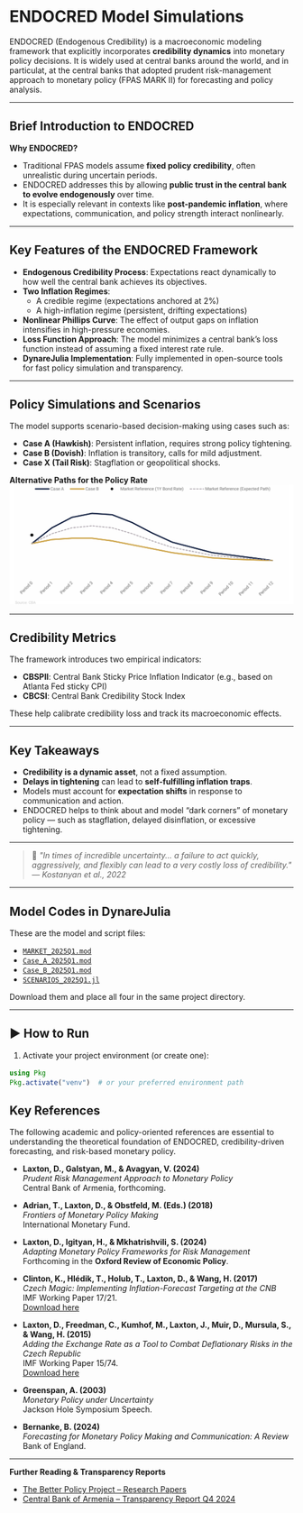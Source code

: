 # ENDOCRED Model Simulations

ENDOCRED (Endogenous Credibility) is a macroeconomic modeling framework that explicitly incorporates **credibility dynamics** into monetary policy decisions. It is widely used at central banks around the world, and in particulat, at the central banks that adopted prudent risk-management approach to monetary policy (FPAS MARK II) for forecasting and policy analysis.

---

## Brief Introduction to ENDOCRED

**Why ENDOCRED?**

- Traditional FPAS models assume **fixed policy credibility**, often unrealistic during uncertain periods.
- ENDOCRED addresses this by allowing **public trust in the central bank to evolve endogenously** over time.
- It is especially relevant in contexts like **post-pandemic inflation**, where expectations, communication, and policy strength interact nonlinearly.

---

## Key Features of the ENDOCRED Framework

- **Endogenous Credibility Process**: Expectations react dynamically to how well the central bank achieves its objectives.
- **Two Inflation Regimes**:
  - A credible regime (expectations anchored at 2%)
  - A high-inflation regime (persistent, drifting expectations)
- **Nonlinear Phillips Curve**: The effect of output gaps on inflation intensifies in high-pressure economies.
- **Loss Function Approach**: The model minimizes a central bank’s loss function instead of assuming a fixed interest rate rule.
- **DynareJulia Implementation**: Fully implemented in open-source tools for fast policy simulation and transparency.

---

## Policy Simulations and Scenarios

The model supports scenario-based decision-making using cases such as:

- **Case A (Hawkish)**: Persistent inflation, requires strong policy tightening.
- **Case B (Dovish)**: Inflation is transitory, calls for mild adjustment.
- **Case X (Tail Risk)**: Stagflation or geopolitical shocks.

**Alternative Paths for the Policy Rate**
![Scenario Simulation Output](images/scenarios.png)


---

## Credibility Metrics

The framework introduces two empirical indicators:

- **CBSPII**: Central Bank Sticky Price Inflation Indicator (e.g., based on Atlanta Fed sticky CPI)
- **CBCSI**: Central Bank Credibility Stock Index

These help calibrate credibility loss and track its macroeconomic effects.

---

## Key Takeaways

- **Credibility is a dynamic asset**, not a fixed assumption.
- **Delays in tightening** can lead to **self-fulfilling inflation traps**.
- Models must account for **expectation shifts** in response to communication and action.
- ENDOCRED helps to think about and model “dark corners” of monetary policy — such as stagflation, delayed disinflation, or excessive tightening.

---

> 📖 _"In times of incredible uncertainty... a failure to act quickly, aggressively, and flexibly can lead to a very costly loss of credibility."_  
> — _Kostanyan et al., 2022_

---


## Model Codes in DynareJulia

These are the model and script files:

- [`MARKET_2025Q1.mod`](models/MARKET_2025Q1.mod)
- [`Case_A_2025Q1.mod`](models/Case_A_2025Q1.mod)
- [`Case_B_2025Q1.mod`](models/Case_B_2025Q1.mod)
- [`SCENARIOS_2025Q1.jl`](models/SCENARIOS_2025Q1.jl)

Download them and place all four in the same project directory.

---

## ▶️ How to Run

1. Activate your project environment (or create one):

```julia
using Pkg
Pkg.activate("venv")  # or your preferred environment path
```


## Key References

The following academic and policy-oriented references are essential to understanding the theoretical foundation of ENDOCRED, credibility-driven forecasting, and risk-based monetary policy.

- **Laxton, D., Galstyan, M., & Avagyan, V. (2024)**  
  *Prudent Risk Management Approach to Monetary Policy*  
  Central Bank of Armenia, forthcoming.

- **Adrian, T., Laxton, D., & Obstfeld, M. (Eds.) (2018)**  
  *Frontiers of Monetary Policy Making*  
  International Monetary Fund.

- **Laxton, D., Igityan, H., & Mkhatrishvili, S. (2024)**  
  *Adapting Monetary Policy Frameworks for Risk Management*  
  Forthcoming in the **Oxford Review of Economic Policy**.

- **Clinton, K., Hlédik, T., Holub, T., Laxton, D., & Wang, H. (2017)**  
  *Czech Magic: Implementing Inflation-Forecast Targeting at the CNB*  
  IMF Working Paper 17/21.  
  [Download here](https://www.imf.org/en/Publications/WP/Issues/2017/01/20/Czech-Magic-Implementing-Inflation-Forecast-Targeting-at-the-CNB-44604)

- **Laxton, D., Freedman, C., Kumhof, M., Laxton, J., Muir, D., Mursula, S., & Wang, H. (2015)**  
  *Adding the Exchange Rate as a Tool to Combat Deflationary Risks in the Czech Republic*  
  IMF Working Paper 15/74.  
  [Download here](https://www.imf.org/en/Publications/WP/Issues/2016/12/31/Adding-the-Exchange-Rate-as-a-Tool-to-Combat-Deflationary-Risks-in-the-Czech-Republic-42771)

- **Greenspan, A. (2003)**  
  *Monetary Policy under Uncertainty*  
  Jackson Hole Symposium Speech.

- **Bernanke, B. (2024)**  
  *Forecasting for Monetary Policy Making and Communication: A Review*  
  Bank of England.

---

**Further Reading & Transparency Reports**  
- [The Better Policy Project – Research Papers](https://www.thebetterpolicyproject.org/research-papers)  
- [Central Bank of Armenia – Transparency Report Q4 2024](https://www.cba.am/EN/pmessagesannouncements/Transparency_Report_Q42024_Eng.pdf)
